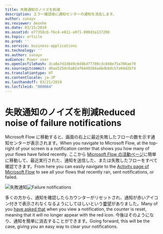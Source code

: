 ```yaml
---
title: 失敗通知のノイズを削減
description: エラー確認後に通知センターの通知を消去します。
author: sunayv
ms.reviewer: deonhe
ms.date: 03/15/2019
ms.assetid: e77358cb-f6c4-e811-a971-000d3a137208
ms.topic: article
ms.prod: ''
ms.service: business-applications
ms.technology: ''
ms.author: sunayv
audience: Power user
ms.openlocfilehash: 3ca8a7d1d849c6d4bd77700c3c840e75a706ae70
ms.sourcegitcommit: d0ae525dc6a82af6449204a4bdb8dc57a04d2b74
ms.translationtype: HT
ms.contentlocale: ja-JP
ms.lasthandoff: 03/21/2019
ms.locfileid: "880664"
---
```

# <a name="reduced-noise-of-failure-notifications"></a><span data-ttu-id="0f076-103">失敗通知のノイズを削減</span><span class="sxs-lookup"><span data-stu-id="0f076-103">Reduced noise of failure notifications</span></span>




<span data-ttu-id="0f076-104">Microsoft Flow に移動すると、画面の右上に最近失敗したフローの数を示す通知センターが表示されます。</span><span class="sxs-lookup"><span data-stu-id="0f076-104">When you navigate to Microsoft Flow, at the top-right of your screen is a notification center that shows you how many of your flows have failed recently.</span></span> <span data-ttu-id="0f076-105">ここから [Microsoft Flow の活動ページ](https://flow.microsoft.com/manage/activities)に簡単に移動して、最近実行された、通知を送信した、または失敗したフローをすべて確認できます。</span><span class="sxs-lookup"><span data-stu-id="0f076-105">From here you can easily navigate to the [Activity page of Microsoft Flow](https://flow.microsoft.com/manage/activities) to see all your flows that recently ran, sent notifications, or failed.</span></span>

<span data-ttu-id="0f076-106">![失敗通知](media/reduced-failure-noise-1.png "失敗通知")</span><span class="sxs-lookup"><span data-stu-id="0f076-106">![Failure notifications](media/reduced-failure-noise-1.png "Failure notifications")</span></span>

<span data-ttu-id="0f076-107">多くの方から、通知を確認したらカウンターがリセットされ、通知が赤いアイコン付きで表示されなくなるようにしてほしいという[要望](https://powerusers.microsoft.com/t5/Flow-Ideas/Clear-Notifications/idi-p/5402)がありました。</span><span class="sxs-lookup"><span data-stu-id="0f076-107">Many of you [have asked that](https://powerusers.microsoft.com/t5/Flow-Ideas/Clear-Notifications/idi-p/5402) when you view a notification, the counter is reset, meaning that it will no longer appear with the red icon.</span></span> <span data-ttu-id="0f076-108">今後はそのようになり、通知を簡単に消去することができます。</span><span class="sxs-lookup"><span data-stu-id="0f076-108">Going forward, this will be the case, giving you an easy way to clear your notifications.</span></span>